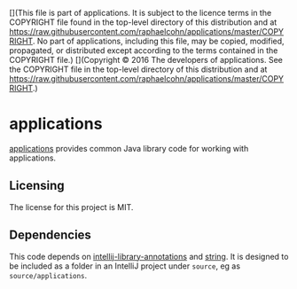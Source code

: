 [](This file is part of applications. It is subject to the licence terms in the COPYRIGHT file found in the top-level directory of this distribution and at https://raw.githubusercontent.com/raphaelcohn/applications/master/COPYRIGHT. No part of applications, including this file, may be copied, modified, propagated, or distributed except according to the terms contained in the COPYRIGHT file.)
[](Copyright © 2016 The developers of applications. See the COPYRIGHT file in the top-level directory of this distribution and at https://raw.githubusercontent.com/raphaelcohn/applications/master/COPYRIGHT.)

# applications

[applications] provides common Java library code for working with applications.


## Licensing

The license for this project is MIT.


## Dependencies

This code depends on [intellij-library-annotations] and [string]. It is designed to be included as a folder in an IntelliJ project under `source`, eg as `source/applications`.


[intellij-library-annotations]:  https://github.com/raphaelcohn/intellij-library-annotations "intellij-library-annotations GitHub page"
[string]: https://github.com/raphaelcohn/string "string GitHub page"
[applications]: https://github.com/raphaelcohn/applications "applications GitHub page"
